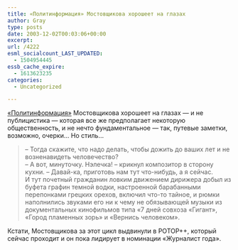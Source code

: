 ```yaml
---
title: «Политинформация» Мостовщикова хорошеет на глазах
author: Gray
type: posts
date: 2003-12-02T00:03:06+00:00
excerpt:
url: /4222
esml_socialcount_LAST_UPDATED:
  - 1504954445
essb_cache_expire:
  - 1613623235
categories:
  - Uncategorized

---
```








[&#171;Политинформация&#187;][1] Мостовщикова хорошеет на глазах &#8212; и не публицистика &#8212; которая все же предполагает некоторую общественность, и не нечто фундаментальное &#8212; так, путевые заметки, возможно, очерки&#8230; Но стиль&#8230;

> &#8211; Тогда скажите, что надо делать, чтобы дожить до ваших лет и не возненавидеть человечество?  
> &#8211; А вот, минуточку. Нэлечка! &#8211; крикнул композитор в сторону кухни. &#8211; Давай-ка, приготовь нам тут что-нибудь, а я сейчас.  
> И тут почетный гражданин ловким движением дирижера добыл из буфета графин темной водки, настроенной барабанными перепонками грецких орехов, включил что-то тайное, и рюмки наполнились звуками его ни к чему не обязывающей музыки из документальных кинофильмов типа &#171;7 дней совхоза &#171;Гигант&#187;, &#171;Город пламенных зорь&#187; и &#171;Вернись человеком&#187;. 

Кстати, Мостовщикова за этот цикл выдвинули в POTOP++, который сейчас проходит и он пока лидирует в номинации &#171;Журналист года&#187;.

 [1]: http://gazeta.ru/elections2003/ideas/67760.shtml